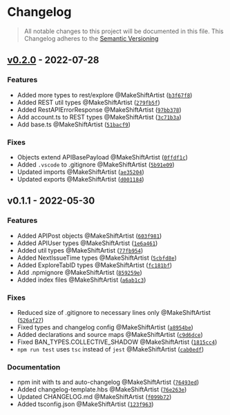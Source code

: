 # Changelog
> All notable changes to this project will be documented in this file.
> This Changelog adheres to the [Semantic Versioning]("https://semver.org/")

## [v0.2.0](https://github.com/ifunny-co/ifunny-api-types/compare/v0.1.1...v0.2.0) - 2022-07-28

### Features

*  Added more types to rest/explore @MakeShiftArtist ([`b3f67f8`](https://github.com/ifunny-co/ifunny-api-types/commit/b3f67f815846b958dd5f9ddc0f8dc815e47f23a5))
*  Added REST util types @MakeShiftArtist ([`279fb5f`](https://github.com/ifunny-co/ifunny-api-types/commit/279fb5f9e11bd0bfe6e04de56ea3a643939adb9d))
*  Added RestAPIErrorResponse @MakeShiftArtist ([`97bb378`](https://github.com/ifunny-co/ifunny-api-types/commit/97bb378e858fce07ffcc0414d54179a92429a67e))
*  Add account.ts to REST types @MakeShiftArtist ([`3c71b3a`](https://github.com/ifunny-co/ifunny-api-types/commit/3c71b3a9f036c54dc236a3b6d2b794fb7308f621))
*  Add base.ts @MakeShiftArtist ([`51bacf9`](https://github.com/ifunny-co/ifunny-api-types/commit/51bacf96bc2284109aaf8261a08119be11a810b8))

### Fixes

*  Objects extend APIBasePayload @MakeShiftArtist ([`0ffdf1c`](https://github.com/ifunny-co/ifunny-api-types/commit/0ffdf1c6bdc01c28b75b4e40fc1cd312198aca72))
*  Added `.vscode` to .gitignore @MakeShiftArtist ([`5b91e09`](https://github.com/ifunny-co/ifunny-api-types/commit/5b91e09a53e9932b8df464e7fa78203b088ea318))
*  Updated imports @MakeShiftArtist ([`ae35204`](https://github.com/ifunny-co/ifunny-api-types/commit/ae35204acad333b788ee94ffbe0da72101e49db8))
*  Updated exports @MakeShiftArtist ([`d001184`](https://github.com/ifunny-co/ifunny-api-types/commit/d0011848b9f2200c06b2f5ae6159f69a7a52a46c))




## v0.1.1 - 2022-05-30

### Features

*  Added APIPost objects @MakeShiftArtist ([`603f981`](https://github.com/ifunny-co/ifunny-api-types/commit/603f98138768076464901573fff5317b357b5671))
*  Added APIUser types @MakeShiftArtist ([`1e6a461`](https://github.com/ifunny-co/ifunny-api-types/commit/1e6a461099e565ef02733c61d3dd513ca920171c))
*  Added util types @MakeShiftArtist ([`77fb954`](https://github.com/ifunny-co/ifunny-api-types/commit/77fb95449d748a9c3962bf03ad5dff303f247c51))
*  Added NextIssueTime types @MakeShiftArtist ([`5cbfd8e`](https://github.com/ifunny-co/ifunny-api-types/commit/5cbfd8ec2dcc5becb0a1592e0e17b83acb8eed38))
*  Added ExploreTabID types @MakeShiftArtist ([`fc181bf`](https://github.com/ifunny-co/ifunny-api-types/commit/fc181bf3793974b539c074d2edbc57c28ebf7b2c))
*  Add .npmignore @MakeShiftArtist ([`859259e`](https://github.com/ifunny-co/ifunny-api-types/commit/859259e69fd9e1336f394a30b33232545cb9f45c))
*  Added index files @MakeShiftArtist ([`a6ab1c3`](https://github.com/ifunny-co/ifunny-api-types/commit/a6ab1c3136ead313a30720b11c9cdcb369ff8480))

### Fixes

*  Reduced size of .gitignore to necessary lines only @MakeShiftArtist ([`526af27`](https://github.com/ifunny-co/ifunny-api-types/commit/526af2772167fb583dec8be28c48cedc9c4edc7b))
*  Fixed types and changelog config @MakeShiftArtist ([`a8954be`](https://github.com/ifunny-co/ifunny-api-types/commit/a8954be85502ea8b2294199e1a6ba7c6ff9b3437))
*  Added declarations and source maps @MakeShiftArtist ([`c9d6dce`](https://github.com/ifunny-co/ifunny-api-types/commit/c9d6dce747193e0d6e62fd827a135c73982bd5d3))
*  Fixed BAN_TYPES.COLLECTIVE_SHADOW @MakeShiftArtist ([`1815cc4`](https://github.com/ifunny-co/ifunny-api-types/commit/1815cc4957154ae00b4cf531bc68567cd32ff43e))
*  `npm run test` uses `tsc` instead of `jest` @MakeShiftArtist ([`cab0edf`](https://github.com/ifunny-co/ifunny-api-types/commit/cab0edf3165e0050baca3eb0c6df157e88781ea3))


### Documentation

*  npm init with ts and auto-changelog @MakeShiftArtist ([`76493ed`](https://github.com/ifunny-co/ifunny-api-types/commit/76493ed66cd7f65ba4f3b74c860417c343dd6d7f))
*  Added changelog-template.hbs @MakeShiftArtist ([`76e263e`](https://github.com/ifunny-co/ifunny-api-types/commit/76e263e2478e79cdd95b0a5a20e52810ef28af62))
*  Updated CHANGELOG.md @MakeShiftArtist ([`f099b72`](https://github.com/ifunny-co/ifunny-api-types/commit/f099b722519c3f7af9467b8368e269c44a8b862f))
*  Added tsconfig.json @MakeShiftArtist ([`123f963`](https://github.com/ifunny-co/ifunny-api-types/commit/123f9638839308d96264922df3a9692ef6ad7073))


